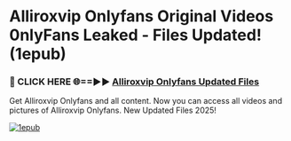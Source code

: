 # Alliroxvip Onlyfans Original Videos 0nlyFans Leaked - Files Updated! (1epub)

<h3>🔴 CLICK HERE 🌐==►► <a href="https://tinyurl.com/ehrbuxhb" rel="nofollow">Alliroxvip Onlyfans Updated Files</a></h3>

Get Alliroxvip Onlyfans and all content. Now you can access all videos and pictures of Alliroxvip Onlyfans. New Updated Files 2025!

[![1epub](https://i.imgur.com/lVYEuWS.gif)](https://tinyurl.com/ehrbuxhb)
